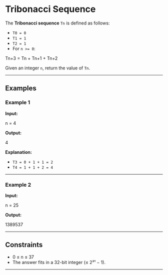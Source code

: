 # Tribonacci Sequence

The **Tribonacci sequence** `Tn` is defined as follows:  

- `T0 = 0`  
- `T1 = 1`  
- `T2 = 1`  
- For `n >= 0`:  

Tn+3 = Tn + Tn+1 + Tn+2


Given an integer `n`, return the value of `Tn`.

---

## Examples

### Example 1
**Input:**  

n = 4


**Output:**  

4


**Explanation:**  
- `T3 = 0 + 1 + 1 = 2`  
- `T4 = 1 + 1 + 2 = 4`  

---

### Example 2
**Input:**  

n = 25


**Output:**  

1389537


---

## Constraints
- 0 ≤ n ≤ 37  
- The answer fits in a 32-bit integer (≤ 2³¹ − 1).  

---

